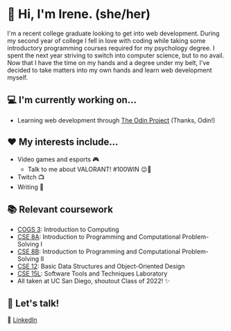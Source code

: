 # :wave: Hi, I'm Irene. (she/her)

I'm a recent college graduate looking to get into web development. During my second year of college I fell in love with coding while taking some introductory programming courses required for my psychology degree. I spent the next year striving to switch into computer science, but to no avail. Now that I have the time on my hands and a degree under my belt, I've decided to take matters into my own hands and learn web development myself.

## :computer: I'm currently working on...
+ Learning web development through [The Odin Project](theodinproject.com) (Thanks, Odin!)

## :heart: My interests include...
+ Video games and esports :video_game:
  + Talk to me about VALORANT! #100WIN :wink::100:
+ Twitch :tv:
+ Writing :pencil:

## :books: Relevant coursework
+ [COGS 3](https://catalog.ucsd.edu/courses/COGS.html): Introduction to Computing
+ [CSE 8A](https://catalog.ucsd.edu/courses/CSE.html): Introduction to Programming and Computational Problem-Solving I
+ [CSE 8B](https://catalog.ucsd.edu/courses/CSE.html): Introduction to Programming and Computational Problem-Solving II
+ [CSE 12](https://catalog.ucsd.edu/courses/CSE.html): Basic Data Structures and Object-Oriented Design
+ [CSE 15L](https://catalog.ucsd.edu/courses/CSE.html): Software Tools and Techniques Laboratory
+ All taken at UC San Diego, shoutout Class of 2022! ✨

## 💬 Let's talk!
:paperclip: [LinkedIn](https://www.linkedin.com/in/irene-panis-898733196/)  

<!--
**irene-panis/irene-panis** is a ✨ _special_ ✨ repository because its `README.md` (this file) appears on your GitHub profile.

Here are some ideas to get you started:

- 🔭 I’m currently working on ...
- 🌱 I’m currently learning ...
- 👯 I’m looking to collaborate on ...
- 🤔 I’m looking for help with ...
- 💬 Ask me about ...
- 📫 How to reach me: ...
- 😄 Pronouns: ...
- ⚡ Fun fact: ...
-->
